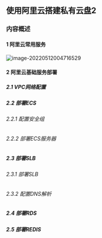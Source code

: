 ## 使用阿里云搭建私有云盘2	

### 内容概述

#### 1 阿里云常用服务

![image-20220512004716529](https://user-images.githubusercontent.com/25095771/201572413-fd93d115-c2d0-4994-bb2d-6f183bd8da04.png)

#### 2 阿里云基础服务部署

##### 2.1 VPC网络配置

##### 2.2 部署ECS

###### 2.2.1 配置安全组

###### 2.2.2 部署ECS服务器

##### 2.3 部署SLB

###### 2.3.1 部署SLB

###### 2.3.2 配置DNS解析

##### 2.4 部署RDS

##### 2.5 部署REDIS
